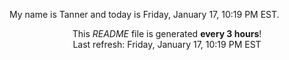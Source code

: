My name is Tanner and today is Friday, January 17, 10:19 PM EST.

<p align="center">This <i>README</i> file is generated <b>every 3 hours</b>!</br>Last refresh: Friday, January 17, 10:19 PM EST<br /></p>
